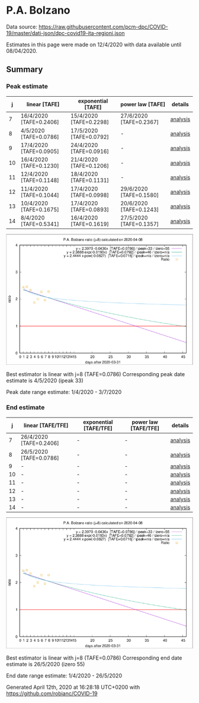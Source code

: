 # P.A. Bolzano


Data source: https://raw.githubusercontent.com/pcm-dpc/COVID-19/master/dati-json/dpc-covid19-ita-regioni.json

Estimates in this page were made on 12/4/2020 with data available until 08/04/2020.


## Summary 

### Peak estimate 
|j|linear [TAFE]|exponential [TAFE]|power law [TAFE]|details|
|---|----|-----------|---------|-------|
|7|16/4/2020 [TAFE=0.2406]|15/4/2020 [TAFE=0.2298]|27/6/2020 [TAFE=0.2367]|[analysis](COVID-19_p.a._bolzano_j7_2020-04-08.md)|
|8|4/5/2020 [TAFE=0.0786]|17/5/2020 [TAFE=0.0792]|-|[analysis](COVID-19_p.a._bolzano_j8_2020-04-08.md)|
|9|17/4/2020 [TAFE=0.0905]|24/4/2020 [TAFE=0.0916]|-|[analysis](COVID-19_p.a._bolzano_j9_2020-04-08.md)|
|10|16/4/2020 [TAFE=0.1230]|21/4/2020 [TAFE=0.1206]|-|[analysis](COVID-19_p.a._bolzano_j10_2020-04-08.md)|
|11|12/4/2020 [TAFE=0.1148]|18/4/2020 [TAFE=0.1131]|-|[analysis](COVID-19_p.a._bolzano_j11_2020-04-08.md)|
|12|11/4/2020 [TAFE=0.1044]|17/4/2020 [TAFE=0.0998]|29/6/2020 [TAFE=0.1580]|[analysis](COVID-19_p.a._bolzano_j12_2020-04-08.md)|
|13|10/4/2020 [TAFE=0.1675]|17/4/2020 [TAFE=0.0893]|20/6/2020 [TAFE=0.1243]|[analysis](COVID-19_p.a._bolzano_j13_2020-04-08.md)|
|14|8/4/2020 [TAFE=0.5341]|16/4/2020 [TAFE=0.1619]|27/5/2020 [TAFE=0.1357]|[analysis](COVID-19_p.a._bolzano_j14_2020-04-08.md)|

![best peak estimate](COVID-19_p.a._bolzano_j8_2020-04-08.png)

Best estimator is linear with j=8 (TAFE=0.0786)
Corresponding peak date estimate is 4/5/2020 (ipeak 33)


Peak date range estimate: 1/4/2020 - 3/7/2020

### End estimate 
|j|linear [TAFE/TFE]|exponential [TAFE/TFE]|power law [TAFE/TFE]|details|
|---|----|-----------|---------|-------|
|7|26/4/2020 [TAFE=0.2406]|-|-|[analysis](COVID-19_p.a._bolzano_j7_2020-04-08.md)|
|8|26/5/2020 [TAFE=0.0786]|-|-|[analysis](COVID-19_p.a._bolzano_j8_2020-04-08.md)|
|9|-|-|-|[analysis](COVID-19_p.a._bolzano_j9_2020-04-08.md)|
|10|-|-|-|[analysis](COVID-19_p.a._bolzano_j10_2020-04-08.md)|
|11|-|-|-|[analysis](COVID-19_p.a._bolzano_j11_2020-04-08.md)|
|12|-|-|-|[analysis](COVID-19_p.a._bolzano_j12_2020-04-08.md)|
|13|-|-|-|[analysis](COVID-19_p.a._bolzano_j13_2020-04-08.md)|
|14|-|-|-|[analysis](COVID-19_p.a._bolzano_j14_2020-04-08.md)|

![best zero estimate](COVID-19_p.a._bolzano_j8_2020-04-08.png)

Best estimator is linear with j=8 (TAFE=0.0786)
Corresponding end date estimate is 26/5/2020 (izero 55)


End date range estimate: 1/4/2020 - 26/5/2020

Generated April 12th, 2020 at 16:28:18 UTC+0200 with https://github.com/robianc/COVID-19
